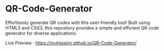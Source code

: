 # QR-Code-Generator
Effortlessly generate QR codes with this user-friendly tool! Built using HTML5 and CSS3, this repository provides a simple and efficient QR code generator for diverse applications.

Live Preview : https://muhtasiim.github.io/QR-Code-Generator/
